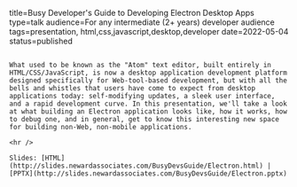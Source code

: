 title=Busy Developer's Guide to Developing Electron Desktop Apps
type=talk
audience=For any intermediate (2+ years) developer audience
tags=presentation, html,css,javascript,desktop,developer
date=2022-05-04
status=published
~~~~~~

What used to be known as the "Atom" text editor, built entirely in HTML/CSS/JavaScript, is now a desktop application development platform designed specifically for Web-tool-based development, but with all the bells and whistles that users have come to expect from desktop applications today: self-modifying updates, a sleek user interface, and a rapid development curve. In this presentation, we'll take a look at what building an Electron application looks like, how it works, how to debug one, and in general, get to know this interesting new space for building non-Web, non-mobile applications.
    
<hr />

Slides: [HTML](http://slides.newardassociates.com/BusyDevsGuide/Electron.html) | [PPTX](http://slides.newardassociates.com/BusyDevsGuide/Electron.pptx)

